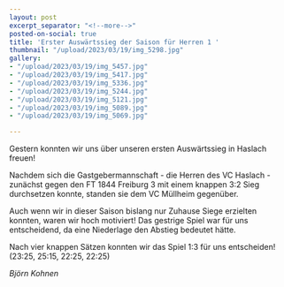 ```yaml
---
layout: post
excerpt_separator: "<!--more-->"
posted-on-social: true
title: 'Erster Auswärtssieg der Saison für Herren 1 '
thumbnail: "/upload/2023/03/19/img_5298.jpg"
gallery:
- "/upload/2023/03/19/img_5457.jpg"
- "/upload/2023/03/19/img_5417.jpg"
- "/upload/2023/03/19/img_5336.jpg"
- "/upload/2023/03/19/img_5244.jpg"
- "/upload/2023/03/19/img_5121.jpg"
- "/upload/2023/03/19/img_5089.jpg"
- "/upload/2023/03/19/img_5069.jpg"

---
```

Gestern konnten wir uns über unseren ersten Auswärtssieg in Haslach freuen!

Nachdem sich die Gastgebermannschaft - die Herren des VC Haslach - zunächst gegen den FT 1844 Freiburg 3 mit einem knappen 3:2 Sieg durchsetzen konnte, standen sie dem VC Müllheim gegenüber. 

Auch wenn wir in dieser Saison bislang nur Zuhause Siege erzielten konnten, waren wir hoch motiviert! Das gestrige Spiel war für uns entscheidend, da eine Niederlage den Abstieg bedeutet hätte.

Nach vier knappen Sätzen konnten wir das Spiel 1:3 für uns entscheiden! (23:25, 25:15, 22:25, 22:25)

_Björn Kohnen_
